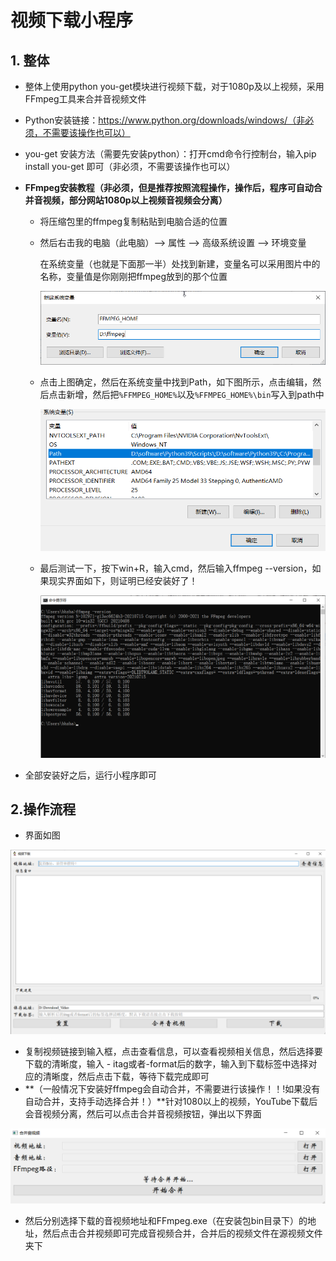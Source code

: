 # 视频下载小程序

## 1. 整体

- 整体上使用python you-get模块进行视频下载，对于1080p及以上视频，采用FFmpeg工具来合并音视频文件

- Python安装链接：https://www.python.org/downloads/windows/（非必须，不需要该操作也可以）

- you-get 安装方法（需要先安装python）：打开cmd命令行控制台，输入pip install you-get 即可（非必须，不需要该操作也可以）

- **FFmpeg安装教程（非必须，但是推荐按照流程操作，操作后，程序可自动合并音视频，部分网站1080p以上视频音视频会分离）**

  - 将压缩包里的ffmpeg复制粘贴到电脑合适的位置

  - 然后右击我的电脑（此电脑）--> 属性 --> 高级系统设置 --> 环境变量

    在系统变量（也就是下面那一半）处找到新建，变量名可以采用图片中的名称，变量值是你刚刚把ffmpeg放到的那个位置

    ![main_ui](.\figs\sys_path.png)

  - 点击上图确定，然后在系统变量中找到Path，如下图所示，点击编辑，然后点击新增，然后把`%FFMPEG_HOME%`以及`%FFMPEG_HOME%\bin`写入到path中

    ![main_ui](.\figs\path_add.png)

  - 最后测试一下，按下win+R，输入cmd，然后输入ffmpeg --version，如果现实界面如下，则证明已经安装好了！

    ![main_ui](.\figs\verify.png)

- 全部安装好之后，运行小程序即可

## 2.操作流程

- 界面如图

![main_ui](.\figs\main_ui.png)

- 复制视频链接到输入框，点击查看信息，可以查看视频相关信息，然后选择要下载的清晰度，输入 - itag或者-format后的数字，输入到下载标签中选择对应的清晰度，然后点击下载，等待下载完成即可
- **（一般情况下安装好ffmpeg会自动合并，不需要进行该操作！！!如果没有自动合并，支持手动选择合并！）**针对1080以上的视频，YouTube下载后会音视频分离，然后可以点击合并音视频按钮，弹出以下界面

![combine_ui](.\figs\combine_ui.png)

- 然后分别选择下载的音视频地址和FFmpeg.exe（在安装包bin目录下）的地址，然后点击合并视频即可完成音视频合并，合并后的视频文件在源视频文件夹下